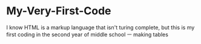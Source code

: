 # My-Very-First-Code
I know HTML is a markup language that isn't turing complete, but this is my first coding in the second year of middle school ㅡ making tables
